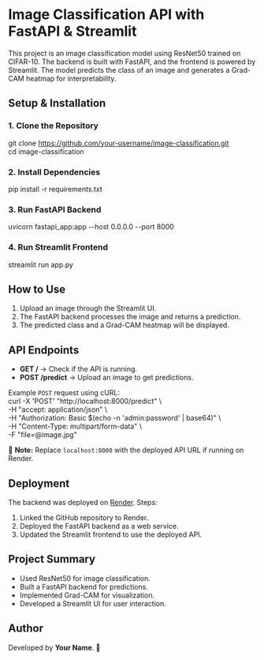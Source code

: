 # Image Classification API with FastAPI & Streamlit  

This project is an image classification model using ResNet50 trained on CIFAR-10. The backend is built with FastAPI, and the frontend is powered by Streamlit. The model predicts the class of an image and generates a Grad-CAM heatmap for interpretability.  

## Setup & Installation  

### 1. Clone the Repository  
git clone https://github.com/your-username/image-classification.git  
cd image-classification  

### 2. Install Dependencies  
pip install -r requirements.txt  

### 3. Run FastAPI Backend  
uvicorn fastapi_app:app --host 0.0.0.0 --port 8000  

### 4. Run Streamlit Frontend  
streamlit run app.py  

## How to Use  

1. Upload an image through the Streamlit UI.  
2. The FastAPI backend processes the image and returns a prediction.  
3. The predicted class and a Grad-CAM heatmap will be displayed.  

## API Endpoints  

- **GET /** → Check if the API is running.  
- **POST /predict** → Upload an image to get predictions.  

Example `POST` request using cURL:  
curl -X 'POST' "http://localhost:8000/predict" \  
  -H "accept: application/json" \  
  -H "Authorization: Basic $(echo -n 'admin:password' | base64)" \  
  -H "Content-Type: multipart/form-data" \  
  -F "file=@image.jpg"  

🔹 **Note:** Replace `localhost:8000` with the deployed API URL if running on Render.  

## Deployment  

The backend was deployed on [Render](https://render.com/). Steps:  
1. Linked the GitHub repository to Render.  
2. Deployed the FastAPI backend as a web service.  
3. Updated the Streamlit frontend to use the deployed API.  

## Project Summary  

- Used ResNet50 for image classification.  
- Built a FastAPI backend for predictions.  
- Implemented Grad-CAM for visualization.  
- Developed a Streamlit UI for user interaction.  

## Author  

Developed by **Your Name**. 🚀  
